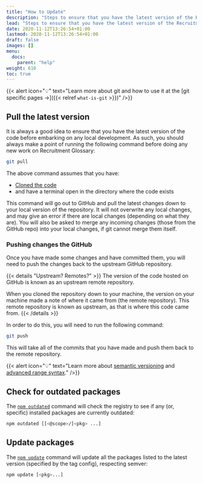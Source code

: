 ```yaml
---
title: "How to Update"
description: "Steps to ensure that you have the latest version of the Recruitment Glossary, when developing for it locally."
lead: "Steps to ensure that you have the latest version of the Recruitment Glossary, when developing for it locally."
date: 2020-11-12T13:26:54+01:00
lastmod: 2020-11-12T13:26:54+01:00
draft: false
images: []
menu:
  docs:
    parent: "help"
weight: 610
toc: true
---
```


{{< alert icon="💡" text="Learn more about git and how to use it at the [git specific pages →]({{< relref `what-is-git` >}})" />}}

## Pull the latest version

It is always a good idea to ensure that you have the latest version of the code before embarking on any local development. As such, you should always make a point of running the following command before doing any new work on Recruitment Glossary:

```bash
git pull
```

The above command assumes that you have:

- [Cloned the code](/docs/prologue/quick-start/#cloning-the-code)
- and have a terminal open in the directory where the code exists

This command will go out to GitHub and pull the latest changes down to your local version of the repository. It will not overwrite any local changes, and may give an error if there are local changes (depending on what they are). You will also be asked to merge any incoming changes (those from the GitHub repo) into your local changes, if git cannot merge them itself.

### Pushing changes the GitHub

Once you have made some changes and have committed them, you will need to push the changes back to the upstream GitHub repository.

{{< details "Upstream? Remotes?" >}}
The version of the code hosted on GitHub is known as an upstream remote repository.

When you cloned the repository down to your machine, the version on your machine made a note of where it came from (the remote repository). This remote repository is known as upstream, as that is where this code came from.
{{< /details >}}

In order to do this, you will need to run the following command:

```bash
git push
```

This will take all of the commits that you have made and push them back to the remote repository.

{{< alert icon="💡" text="Learn more about [semantic versioning](https://docs.npmjs.com/about-semantic-versioning) and [advanced range syntax](https://docs.npmjs.com/cli/v6/using-npm/semver#advanced-range-syntax)." />}}

## Check for outdated packages

The [`npm outdated`](https://docs.npmjs.com/cli/v7/commands/npm-outdated) command will check the registry to see if any (or, specific) installed packages are currently outdated:

```bash
npm outdated [[<@scope>/]<pkg> ...]
```

## Update packages

The [`npm update`](https://docs.npmjs.com/cli/v7/commands/npm-update) command will update all the packages listed to the latest version (specified by the tag config), respecting semver:

```bash
npm update [<pkg>...]
```
